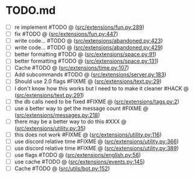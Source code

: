 # TODO.md

- [ ] re implement #TODO @ ([src/extensions/fun.py:289](https://github.com/wasi-master/wm_bot/blob/main/src/extensions/fun.py#L289))  
- [ ] fix #TODO @ ([src/extensions/fun.py:447](https://github.com/wasi-master/wm_bot/blob/main/src/extensions/fun.py#L447))  
- [ ] write code... #TODO @ ([src/extensions/abandoned.py:423](https://github.com/wasi-master/wm_bot/blob/main/src/extensions/abandoned.py#L423))  
- [ ] write code... #TODO @ ([src/extensions/abandoned.py:429](https://github.com/wasi-master/wm_bot/blob/main/src/extensions/abandoned.py#L429))  
- [ ] better formatting #TODO @ ([src/extensions/space.py:91](https://github.com/wasi-master/wm_bot/blob/main/src/extensions/space.py#L91))  
- [ ] better formatting #TODO @ ([src/extensions/space.py:131](https://github.com/wasi-master/wm_bot/blob/main/src/extensions/space.py#L131))  
- [ ] Cache #TODO @ ([src/extensions/time.py:107](https://github.com/wasi-master/wm_bot/blob/main/src/extensions/time.py#L107))  
- [ ] Add subcommands #TODO @ ([src/extensions/server.py:183](https://github.com/wasi-master/wm_bot/blob/main/src/extensions/server.py#L183))  
- [ ] Should use 2.0 flags #FIXME @ ([src/extensions/text.py:29](https://github.com/wasi-master/wm_bot/blob/main/src/extensions/text.py#L29))  
- [ ] I don't know how this works but I need to to make it cleaner #HACK @ ([src/extensions/text.py:291](https://github.com/wasi-master/wm_bot/blob/main/src/extensions/text.py#L291))  
- [ ] the db calls need to be fixed #FIXME @ ([src/extensions/tags.py:2](https://github.com/wasi-master/wm_bot/blob/main/src/extensions/tags.py#L2))  
- [ ] use a better way to get the message count #FIXME @ ([src/extensions/messages.py:218](https://github.com/wasi-master/wm_bot/blob/main/src/extensions/messages.py#L218))  
- [ ] there may be a better way to do this #XXX @ ([src/extensions/utility.py:35](https://github.com/wasi-master/wm_bot/blob/main/src/extensions/utility.py#L35))  
- [ ] this does not work #FIXME @ ([src/extensions/utility.py:116](https://github.com/wasi-master/wm_bot/blob/main/src/extensions/utility.py#L116))  
- [ ] use discord relative time #FIXME @ ([src/extensions/utility.py:366](https://github.com/wasi-master/wm_bot/blob/main/src/extensions/utility.py#L366))  
- [ ] use discord relative time #FIXME @ ([src/extensions/utility.py:389](https://github.com/wasi-master/wm_bot/blob/main/src/extensions/utility.py#L389))  
- [ ] use flags #TODO @ ([src/extensions/english.py:56](https://github.com/wasi-master/wm_bot/blob/main/src/extensions/english.py#L56))  
- [ ] use cache #TODO @ ([src/extensions/events.py:145](https://github.com/wasi-master/wm_bot/blob/main/src/extensions/events.py#L145))  
- [ ] Cache #TODO @ ([src/utils/bot.py:152](https://github.com/wasi-master/wm_bot/blob/main/src/utils/bot.py#L152))  
